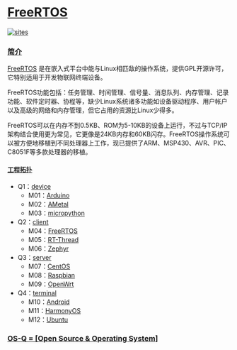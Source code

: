 ﻿# [FreeRTOS](https://github.com/OS-Q/M04)

[![sites](http://182.61.61.133/link/resources/OSQ.png)](http://www.OS-Q.com)
### [简介](https://github.com/OS-Q/M04/wiki)

[FreeRTOS](https://www.freertos.org/) 是在嵌入式平台中能与Linux相匹敌的操作系统，提供GPL开源许可，它特别适用于开发物联网终端设备。

FreeRTOS功能包括：任务管理、时间管理、信号量、消息队列、内存管理、记录功能、软件定时器、协程等，缺少Linux系统诸多功能如设备驱动程序、用户帐户以及高级的网络和内存管理，但它占用的资源比Linux少得多。

FreeRTOS可以在内存不到0.5KB、ROM为5-10KB的设备上运行，不过与TCP/IP架构结合使用更为常见，它更像是24KB内存和60KB闪存。FreeRTOS操作系统可以被方便地移植到不同处理器上工作，现已提供了ARM、MSP430、AVR、PIC、C8051F等多款处理器的移植。

#### [工程拓扑](https://github.com/OS-Q)

* Q1：[device](https://github.com/OS-Q/Q1)
    * M01：[Arduino](https://github.com/OS-Q/M01)
    * M02：[AMetal](https://github.com/OS-Q/M02)
    * M03：[micropython](https://github.com/OS-Q/M03)
* Q2：[client](https://github.com/OS-Q/Q2)
    * M04：[FreeRTOS](https://github.com/OS-Q/M04)
    * M05：[RT-Thread](https://github.com/OS-Q/M05)
    * M06：[Zephyr](https://github.com/OS-Q/M06)
* Q3：[server](https://github.com/OS-Q/Q3)
    * M07：[CentOS](https://github.com/OS-Q/M07)
    * M08：[Raspbian](https://github.com/OS-Q/M08)
    * M09：[OpenWrt](https://github.com/OS-Q/M09)
* Q4：[terminal](https://github.com/OS-Q/Q4)
    * M10：[Android](https://github.com/OS-Q/M10)
    * M11：[HarmonyOS](https://github.com/OS-Q/M11)
    * M12：[Ubuntu](https://github.com/OS-Q/M12)

### [OS-Q = [Open Source & Operating System]](http://www.OS-Q.com)
